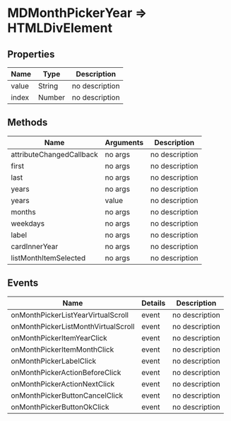 # MDMonthPickerYear => HTMLDivElement

## Properties
Name | Type | Description
--- | --- | ---
value | String | no description
index | Number | no description

## Methods
Name | Arguments | Description
--- | --- | ---
attributeChangedCallback | no args | no description
first | no args | no description
last | no args | no description
years | no args | no description
years | value | no description
months | no args | no description
weekdays | no args | no description
label | no args | no description
cardInnerYear | no args | no description
listMonthItemSelected | no args | no description

## Events
Name | Details | Description
--- | --- | ---
onMonthPickerListYearVirtualScroll | event | no description
onMonthPickerListMonthVirtualScroll | event | no description
onMonthPickerItemYearClick | event | no description
onMonthPickerItemMonthClick | event | no description
onMonthPickerLabelClick | event | no description
onMonthPickerActionBeforeClick | event | no description
onMonthPickerActionNextClick | event | no description
onMonthPickerButtonCancelClick | event | no description
onMonthPickerButtonOkClick | event | no description

